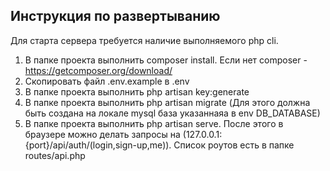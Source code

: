 ## Инструкция по развертыванию

Для старта сервера требуется наличие выполняемого php cli.

1. В папке проекта выполнить composer install. Если нет composer - https://getcomposer.org/download/
1. Скопировать файл .env.example в .env
1. В папке проекта выполнить php artisan key:generate
1. В папке проекта выполнить php artisan migrate (Для этого должна быть создана на локале mysql база указаннаяа в env DB_DATABASE)
1. В папке проекта выполнить php artisan serve. После этого в браузере можно делать запросы на (127.0.0.1:{port}/api/auth/(login,sign-up,me)). Список роутов есть в папке routes/api.php 
